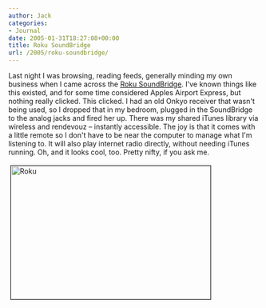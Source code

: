 ```yaml
---
author: Jack
categories:
- Journal
date: 2005-01-31T18:27:08+00:00
title: Roku SoundBridge
url: /2005/roku-soundbridge/
---
```


Last night I was browsing, reading feeds, generally minding my own business when I came across the [Roku SoundBridge][1]. I've known things like this existed, and for some time considered Apples Airport Express, but nothing really clicked. This clicked. I had an old Onkyo receiver that wasn't being used, so I dropped that in my bedroom, plugged in the SoundBridge to the analog jacks and fired her up. There was my shared iTunes library via wireless and rendevouz &#8211; instantly accessible. The joy is that it comes with a little remote so I don't have to be near the computer to manage what I'm listening to. It will also play internet radio directly, without needing iTunes running. Oh, and it looks cool, too. Pretty nifty, if you ask me.
  

  
<img src="/images/blog/roku.jpg" height="267" width="400" border="1" hspace="4" vspace="4" alt="Roku" />

 [1]: http://www.rokulabs.com/products/soundbridge/